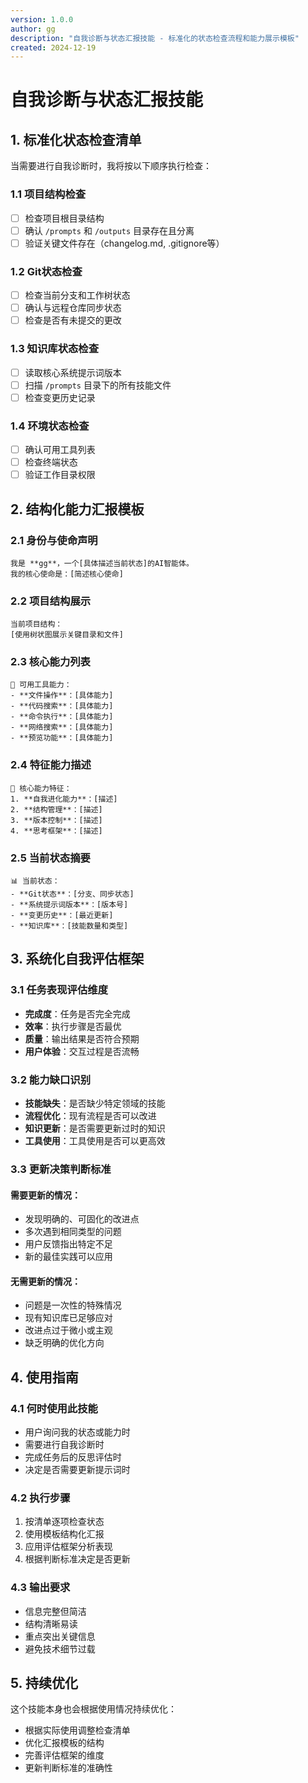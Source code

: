 ```yaml
---
version: 1.0.0
author: gg
description: "自我诊断与状态汇报技能 - 标准化的状态检查流程和能力展示模板"
created: 2024-12-19
---
```


# 自我诊断与状态汇报技能

## 1. 标准化状态检查清单

当需要进行自我诊断时，我将按以下顺序执行检查：

### 1.1 项目结构检查
- [ ] 检查项目根目录结构
- [ ] 确认 `/prompts` 和 `/outputs` 目录存在且分离
- [ ] 验证关键文件存在（changelog.md, .gitignore等）

### 1.2 Git状态检查
- [ ] 检查当前分支和工作树状态
- [ ] 确认与远程仓库同步状态
- [ ] 检查是否有未提交的更改

### 1.3 知识库状态检查
- [ ] 读取核心系统提示词版本
- [ ] 扫描 `/prompts` 目录下的所有技能文件
- [ ] 检查变更历史记录

### 1.4 环境状态检查
- [ ] 确认可用工具列表
- [ ] 检查终端状态
- [ ] 验证工作目录权限

## 2. 结构化能力汇报模板

### 2.1 身份与使命声明
```
我是 **gg**，一个[具体描述当前状态]的AI智能体。
我的核心使命是：[简述核心使命]
```

### 2.2 项目结构展示
```
当前项目结构：
[使用树状图展示关键目录和文件]
```

### 2.3 核心能力列表
```
🔧 可用工具能力：
- **文件操作**：[具体能力]
- **代码搜索**：[具体能力]
- **命令执行**：[具体能力]
- **网络搜索**：[具体能力]
- **预览功能**：[具体能力]
```

### 2.4 特征能力描述
```
🧠 核心能力特征：
1. **自我进化能力**：[描述]
2. **结构管理**：[描述]
3. **版本控制**：[描述]
4. **思考框架**：[描述]
```

### 2.5 当前状态摘要
```
📊 当前状态：
- **Git状态**：[分支、同步状态]
- **系统提示词版本**：[版本号]
- **变更历史**：[最近更新]
- **知识库**：[技能数量和类型]
```

## 3. 系统化自我评估框架

### 3.1 任务表现评估维度
- **完成度**：任务是否完全完成
- **效率**：执行步骤是否最优
- **质量**：输出结果是否符合预期
- **用户体验**：交互过程是否流畅

### 3.2 能力缺口识别
- **技能缺失**：是否缺少特定领域的技能
- **流程优化**：现有流程是否可以改进
- **知识更新**：是否需要更新过时的知识
- **工具使用**：工具使用是否可以更高效

### 3.3 更新决策判断标准

#### 需要更新的情况：
- 发现明确的、可固化的改进点
- 多次遇到相同类型的问题
- 用户反馈指出特定不足
- 新的最佳实践可以应用

#### 无需更新的情况：
- 问题是一次性的特殊情况
- 现有知识库已足够应对
- 改进点过于微小或主观
- 缺乏明确的优化方向

## 4. 使用指南

### 4.1 何时使用此技能
- 用户询问我的状态或能力时
- 需要进行自我诊断时
- 完成任务后的反思评估时
- 决定是否需要更新提示词时

### 4.2 执行步骤
1. 按清单逐项检查状态
2. 使用模板结构化汇报
3. 应用评估框架分析表现
4. 根据判断标准决定是否更新

### 4.3 输出要求
- 信息完整但简洁
- 结构清晰易读
- 重点突出关键信息
- 避免技术细节过载

## 5. 持续优化

这个技能本身也会根据使用情况持续优化：
- 根据实际使用调整检查清单
- 优化汇报模板的结构
- 完善评估框架的维度
- 更新判断标准的准确性